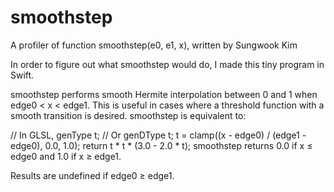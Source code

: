#  smoothstep
A profiler of function smoothstep(e0, e1, x), written by Sungwook Kim

In order to figure out what smoothstep would do, I made this tiny program in Swift.

smoothstep performs smooth Hermite interpolation between 0 and 1 when edge0 < x < edge1. This is useful in cases where a threshold function with a smooth transition is desired. smoothstep is equivalent to:

// In GLSL,
genType t;  // Or genDType t;
t = clamp((x - edge0) / (edge1 - edge0), 0.0, 1.0);
return t * t * (3.0 - 2.0 * t);
smoothstep returns 0.0 if x ≤ edge0 and 1.0 if x ≥ edge1.

Results are undefined if edge0 ≥ edge1.

